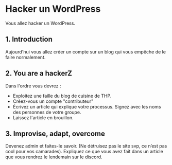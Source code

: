 # Hacker un WordPress
Vous allez hacker un WordPress.

## 1. Introduction
Aujourd'hui vous allez créer un compte sur un blog qui vous empêche de le faire normalement.

## 2. You are a hackerZ
Dans l'ordre vous devrez :

- Exploitez une faille du blog de cuisine de THP.
- Créez-vous un compte "contributeur"
- Écrivez un article qui explique votre processus. Signez avec les noms des personnes de votre groupe.
- Laissez l'article en brouillon.

## 3. Improvise, adapt, overcome
Devenez admin et faites-le savoir. (Ne détruisez pas le site svp, ce n’est pas cool pour vos camarades). Expliquez ce que vous avez fait dans un article que vous rendrez le lendemain sur le discord.